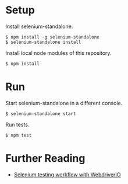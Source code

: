 # Setup

Install selenium-standalone.

```shell
$ npm install -g selenium-standalone
$ selenium-standalone install
```

Install local node modules of this repository.

```shell
$ npm install
```

# Run

Start selenium-standalone in a different console.
```shell
$ selenium-standalone start
```

Run tests.
```shell
$ npm test
```

# Further Reading

- [Selenium testing workflow with WebdriverIO](http://twin.github.io/selenium-testing-workflow-with-webdriverio/)
